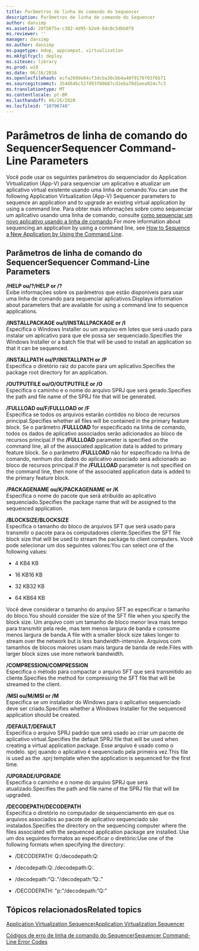 ```yaml
---
title: Parâmetros de linha de comando do Sequencer
description: Parâmetros de linha de comando do Sequencer
author: dansimp
ms.assetid: 28fb875a-c302-4d95-b2e0-8dc0c5dbb0f8
ms.reviewer: ''
manager: dansimp
ms.author: dansimp
ms.pagetype: mdop, appcompat, virtualization
ms.mktglfcycl: deploy
ms.sitesec: library
ms.prod: w10
ms.date: 06/16/2016
ms.openlocfilehash: ecfa269de04cf3dcba30cbb4a40f9176f03f6571
ms.sourcegitcommit: 354664bc527d93f80687cd2eba70d1eea024c7c3
ms.translationtype: MT
ms.contentlocale: pt-BR
ms.lasthandoff: 06/26/2020
ms.locfileid: "10796748"
---
```

# <span data-ttu-id="fdd1d-103">Parâmetros de linha de comando do Sequencer</span><span class="sxs-lookup"><span data-stu-id="fdd1d-103">Sequencer Command-Line Parameters</span></span>


<span data-ttu-id="fdd1d-104">Você pode usar os seguintes parâmetros do sequenciador do Application Virtualization (App-V) para sequenciar um aplicativo e atualizar um aplicativo virtual existente usando uma linha de comando.</span><span class="sxs-lookup"><span data-stu-id="fdd1d-104">You can use the following Application Virtualization (App-V) Sequencer parameters to sequence an application and to upgrade an existing virtual application by using a command line.</span></span> <span data-ttu-id="fdd1d-105">Para obter mais informações sobre como sequenciar um aplicativo usando uma linha de comando, consulte [como sequenciar um novo aplicativo usando a linha de comando](how-to-sequence-a-new-application-by-using-the-command-line.md).</span><span class="sxs-lookup"><span data-stu-id="fdd1d-105">For more information about sequencing an application by using a command line, see [How to Sequence a New Application by Using the Command Line](how-to-sequence-a-new-application-by-using-the-command-line.md).</span></span>

## <span data-ttu-id="fdd1d-106">Parâmetros de linha de comando do Sequencer</span><span class="sxs-lookup"><span data-stu-id="fdd1d-106">Sequencer Command-Line Parameters</span></span>


<a href="" id="-help-or---"></a>**<span data-ttu-id="fdd1d-107">/HELP ou/?</span><span class="sxs-lookup"><span data-stu-id="fdd1d-107">/HELP or /?</span></span>**  
<span data-ttu-id="fdd1d-108">Exibe informações sobre os parâmetros que estão disponíveis para usar uma linha de comando para sequenciar aplicativos.</span><span class="sxs-lookup"><span data-stu-id="fdd1d-108">Displays information about parameters that are available for using a command line to sequence applications.</span></span>

<a href="" id="-installpackage-or--i"></a>**<span data-ttu-id="fdd1d-109">/INSTALLPACKAGE ou/I</span><span class="sxs-lookup"><span data-stu-id="fdd1d-109">/INSTALLPACKAGE or /I</span></span>**  
<span data-ttu-id="fdd1d-110">Especifica o Windows Installer ou um arquivo em lotes que será usado para instalar um aplicativo para que ele possa ser sequenciado.</span><span class="sxs-lookup"><span data-stu-id="fdd1d-110">Specifies the Windows Installer or a batch file that will be used to install an application so that it can be sequenced.</span></span>

<a href="" id="-installpath-or--p"></a>**<span data-ttu-id="fdd1d-111">/INSTALLPATH ou/P</span><span class="sxs-lookup"><span data-stu-id="fdd1d-111">/INSTALLPATH or /P</span></span>**  
<span data-ttu-id="fdd1d-112">Especifica o diretório raiz do pacote para um aplicativo.</span><span class="sxs-lookup"><span data-stu-id="fdd1d-112">Specifies the package root directory for an application.</span></span>

<a href="" id="-outputfile-or--o"></a>**<span data-ttu-id="fdd1d-113">/OUTPUTFILE ou/O</span><span class="sxs-lookup"><span data-stu-id="fdd1d-113">/OUTPUTFILE or /O</span></span>**  
<span data-ttu-id="fdd1d-114">Especifica o caminho e o nome do arquivo SPRJ que será gerado.</span><span class="sxs-lookup"><span data-stu-id="fdd1d-114">Specifies the path and file name of the SPRJ file that will be generated.</span></span>

<a href="" id="-fullload-or--f"></a>**<span data-ttu-id="fdd1d-115">/FULLLOAD ou/F</span><span class="sxs-lookup"><span data-stu-id="fdd1d-115">/FULLLOAD or /F</span></span>**  
<span data-ttu-id="fdd1d-116">Especifica se todos os arquivos estarão contidos no bloco de recursos principal.</span><span class="sxs-lookup"><span data-stu-id="fdd1d-116">Specifies whether all files will be contained in the primary feature block.</span></span> <span data-ttu-id="fdd1d-117">Se o parâmetro **/FULLLOAD** for especificado na linha de comando, todos os dados de aplicativo associados serão adicionados ao bloco de recursos principal.</span><span class="sxs-lookup"><span data-stu-id="fdd1d-117">If the **/FULLLOAD** parameter is specified on the command line, all of the associated application data is added to primary feature block.</span></span> <span data-ttu-id="fdd1d-118">Se o parâmetro **/FULLLOAD** não for especificado na linha de comando, nenhum dos dados do aplicativo associado será adicionado ao bloco de recursos principal.</span><span class="sxs-lookup"><span data-stu-id="fdd1d-118">If the **/FULLLOAD** parameter is not specified on the command line, then none of the associated application data is added to the primary feature block.</span></span>

<a href="" id="-packagename-or--k"></a>**<span data-ttu-id="fdd1d-119">/PACKAGENAME ou/K</span><span class="sxs-lookup"><span data-stu-id="fdd1d-119">/PACKAGENAME or /K</span></span>**  
<span data-ttu-id="fdd1d-120">Especifica o nome do pacote que será atribuído ao aplicativo sequenciado.</span><span class="sxs-lookup"><span data-stu-id="fdd1d-120">Specifies the package name that will be assigned to the sequenced application.</span></span>

<a href="" id="-blocksize"></a>**<span data-ttu-id="fdd1d-121">/BLOCKSIZE</span><span class="sxs-lookup"><span data-stu-id="fdd1d-121">/BLOCKSIZE</span></span>**  
<span data-ttu-id="fdd1d-122">Especifica o tamanho do bloco de arquivos SFT que será usado para transmitir o pacote para os computadores cliente.</span><span class="sxs-lookup"><span data-stu-id="fdd1d-122">Specifies the SFT file block size that will be used to stream the package to client computers.</span></span> <span data-ttu-id="fdd1d-123">Você pode selecionar um dos seguintes valores:</span><span class="sxs-lookup"><span data-stu-id="fdd1d-123">You can select one of the following values:</span></span>

-   <span data-ttu-id="fdd1d-124">4 KB</span><span class="sxs-lookup"><span data-stu-id="fdd1d-124">4 KB</span></span>

-   <span data-ttu-id="fdd1d-125">16 KB</span><span class="sxs-lookup"><span data-stu-id="fdd1d-125">16 KB</span></span>

-   <span data-ttu-id="fdd1d-126">32 KB</span><span class="sxs-lookup"><span data-stu-id="fdd1d-126">32 KB</span></span>

-   <span data-ttu-id="fdd1d-127">64 KB</span><span class="sxs-lookup"><span data-stu-id="fdd1d-127">64 KB</span></span>

<span data-ttu-id="fdd1d-128">Você deve considerar o tamanho do arquivo SFT ao especificar o tamanho do bloco.</span><span class="sxs-lookup"><span data-stu-id="fdd1d-128">You should consider the size of the SFT file when you specify the block size.</span></span> <span data-ttu-id="fdd1d-129">Um arquivo com um tamanho de bloco menor leva mais tempo para transmitir pela rede, mas tem menos largura de banda e consome menos largura de banda.</span><span class="sxs-lookup"><span data-stu-id="fdd1d-129">A file with a smaller block size takes longer to stream over the network but is less bandwidth-intensive.</span></span> <span data-ttu-id="fdd1d-130">Arquivos com tamanhos de blocos maiores usam mais largura de banda de rede.</span><span class="sxs-lookup"><span data-stu-id="fdd1d-130">Files with larger block sizes use more network bandwidth.</span></span>

<a href="" id="-compression"></a>**<span data-ttu-id="fdd1d-131">/COMPRESSION</span><span class="sxs-lookup"><span data-stu-id="fdd1d-131">/COMPRESSION</span></span>**  
<span data-ttu-id="fdd1d-132">Especifica o método para compactar o arquivo SFT que será transmitido ao cliente.</span><span class="sxs-lookup"><span data-stu-id="fdd1d-132">Specifies the method for compressing the SFT file that will be streamed to the client.</span></span>

<a href="" id="-msi-or--m"></a>**<span data-ttu-id="fdd1d-133">/MSI ou/M</span><span class="sxs-lookup"><span data-stu-id="fdd1d-133">/MSI or /M</span></span>**  
<span data-ttu-id="fdd1d-134">Especifica se um instalador do Windows para o aplicativo sequenciado deve ser criado.</span><span class="sxs-lookup"><span data-stu-id="fdd1d-134">Specifies whether a Windows Installer for the sequenced application should be created.</span></span>

<a href="" id="-default"></a>**<span data-ttu-id="fdd1d-135">/DEFAULT</span><span class="sxs-lookup"><span data-stu-id="fdd1d-135">/DEFAULT</span></span>**  
<span data-ttu-id="fdd1d-136">Especifica o arquivo SPRJ padrão que será usado ao criar um pacote de aplicativo virtual.</span><span class="sxs-lookup"><span data-stu-id="fdd1d-136">Specifies the default SPRJ file that will be used when creating a virtual application package.</span></span> <span data-ttu-id="fdd1d-137">Esse arquivo é usado como o modelo. sprj quando o aplicativo é sequenciado pela primeira vez.</span><span class="sxs-lookup"><span data-stu-id="fdd1d-137">This file is used as the .sprj template when the application is sequenced for the first time.</span></span>

<a href="" id="-upgrade"></a>**<span data-ttu-id="fdd1d-138">/UPGRADE</span><span class="sxs-lookup"><span data-stu-id="fdd1d-138">/UPGRADE</span></span>**  
<span data-ttu-id="fdd1d-139">Especifica o caminho e o nome do arquivo SPRJ que será atualizado.</span><span class="sxs-lookup"><span data-stu-id="fdd1d-139">Specifies the path and file name of the SPRJ file that will be upgraded.</span></span>

<a href="" id="-decodepath"></a>**<span data-ttu-id="fdd1d-140">/DECODEPATH</span><span class="sxs-lookup"><span data-stu-id="fdd1d-140">/DECODEPATH</span></span>**  
<span data-ttu-id="fdd1d-141">Especifica o diretório no computador de sequenciamento em que os arquivos associados ao pacote de aplicativo sequenciado são instalados.</span><span class="sxs-lookup"><span data-stu-id="fdd1d-141">Specifies the directory on the sequencing computer where the files associated with the sequenced application package are installed.</span></span> <span data-ttu-id="fdd1d-142">Use um dos seguintes formatos ao especificar o diretório:</span><span class="sxs-lookup"><span data-stu-id="fdd1d-142">Use one of the following formats when specifying the directory:</span></span>

-   <span data-ttu-id="fdd1d-143">/DECODEPATH: Q:</span><span class="sxs-lookup"><span data-stu-id="fdd1d-143">/decodepath:Q:</span></span>

-   <span data-ttu-id="fdd1d-144">/decodepath:Q:.</span><span class="sxs-lookup"><span data-stu-id="fdd1d-144">/decodepath:Q:.</span></span>

-   <span data-ttu-id="fdd1d-145">/decodepath:"Q:."</span><span class="sxs-lookup"><span data-stu-id="fdd1d-145">/decodepath:”Q:.”</span></span>

-   <span data-ttu-id="fdd1d-146">/DECODEPATH: "p:"</span><span class="sxs-lookup"><span data-stu-id="fdd1d-146">/decodepath:”Q:”</span></span>

## <span data-ttu-id="fdd1d-147">Tópicos relacionados</span><span class="sxs-lookup"><span data-stu-id="fdd1d-147">Related topics</span></span>


[<span data-ttu-id="fdd1d-148">Application Virtualization Sequencer</span><span class="sxs-lookup"><span data-stu-id="fdd1d-148">Application Virtualization Sequencer</span></span>](application-virtualization-sequencer.md)

[<span data-ttu-id="fdd1d-149">Códigos de erro de linha de comando do Sequencer</span><span class="sxs-lookup"><span data-stu-id="fdd1d-149">Sequencer Command-Line Error Codes</span></span>](sequencer-command-line-error-codes.md)

 

 





